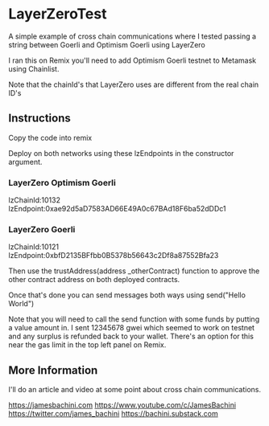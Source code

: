 # LayerZeroTest
 
A simple example of cross chain communications where I tested passing a string between Goerli and Optimism Goerli using LayerZero

I ran this on Remix you'll need to add Optimism Goerli testnet to Metamask using Chainlist.

Note that the chainId's that LayerZero uses are different from the real chain ID's

## Instructions

Copy the code into remix

Deploy on both networks using these lzEndpoints in the constructor argument.

### LayerZero Optimism Goerli
lzChainId:10132
lzEndpoint:0xae92d5aD7583AD66E49A0c67BAd18F6ba52dDDc1

### LayerZero Goerli
lzChainId:10121
lzEndpoint:0xbfD2135BFfbb0B5378b56643c2Df8a87552Bfa23

Then use the trustAddress(address _otherContract) function to approve the other contract address on both deployed contracts.

Once that's done you can send messages both ways using send("Hello World")

Note that you will need to call the send function with some funds by putting a value amount in. I sent 12345678 gwei which seemed to work on testnet and any surplus is refunded back to your wallet. There's an option for this near the gas limit in the top left panel on Remix.

## More Information

I'll do an article and video at some point about cross chain communications.

https://jamesbachini.com
https://www.youtube.com/c/JamesBachini
https://twitter.com/james_bachini
https://bachini.substack.com